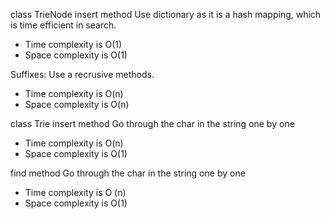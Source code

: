 class TrieNode
insert method
Use dictionary as it is a hash mapping, which is time efficient
in search.

- Time complexity is O(1)
- Space complexity is O(1)

Suffixes:
Use a recrusive methods.
- Time complexity is O(n)
- Space complexity is O(n)

class Trie
insert method
Go through the char in the string one by one
- Time complexity is O(n)
- Space complexity is O(1)

find method
Go through the char in the string one by one
- Time complexity is O (n)
- Space complexity is O(1)

